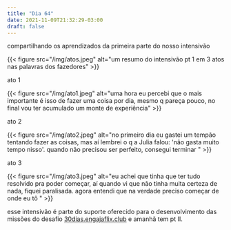 ```yaml
---
title: "Dia 64"
date: 2021-11-09T21:32:29-03:00
draft: false
---
```


compartilhando os aprendizados da primeira parte do nosso intensivão 

{{< figure src="/img/atos.jpeg" alt="um resumo do intensivão pt 1 em 3 atos nas palavras dos fazedores" >}}

ato 1

{{< figure src="/img/ato1.jpeg" alt="uma hora eu percebi que o mais importante é isso de fazer uma coisa por dia, mesmo q pareça pouco, no final vou ter acumulado um monte de experiência" >}}

ato 2

{{< figure src="/img/ato2.jpeg" alt="no primeiro dia eu gastei um tempão tentando fazer as coisas, mas aí lembrei o q a Julia falou: 'não gasta muito tempo nisso'. quando não precisou ser perfeito, consegui terminar " >}}

ato 3

{{< figure src="/img/ato3.jpeg" alt="eu achei que tinha que ter tudo resolvido pra poder começar, aí quando vi que não tinha muita certeza de nada, fiquei paralisada. agora entendi que na verdade preciso começar de onde eu tô " >}}

esse intensivão é parte do suporte oferecido para o desenvolvimento das missões do desafio [30dias.engajaflix.club](https://30dias.engajaflix.club) e amanhã tem pt II.

